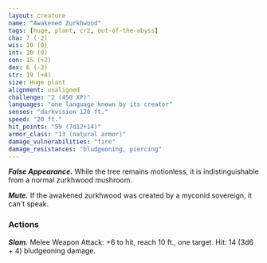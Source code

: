 ```yaml
---
layout: creature
name: "Awakened Zurkhwood"
tags: [huge, plant, cr2, out-of-the-abyss]
cha: 7 (-2)
wis: 10 (0)
int: 10 (0)
con: 15 (+2)
dex: 6 (-2)
str: 19 (+4)
size: Huge plant
alignment: unaligned
challenge: "2 (450 XP)"
languages: "one language known by its creator"
senses: "darkvision 120 ft."
speed: "20 ft."
hit_points: "59 (7d12+14)"
armor_class: "13 (natural armor)"
damage_vulnerabilities: "fire"
damage_resistances: "bludgeoning, piercing"
---
```


***False Appearance.*** While the tree remains motionless, it is indistinguishable from a normal zurkhwood mushroom.

***Mute.*** If the awakened zurkhwood was created by a myconid sovereign, it can't speak.

### Actions

***Slam.*** Melee Weapon Attack: +6 to hit, reach 10 ft., one target. Hit: 14 (3d6 + 4) bludgeoning damage.